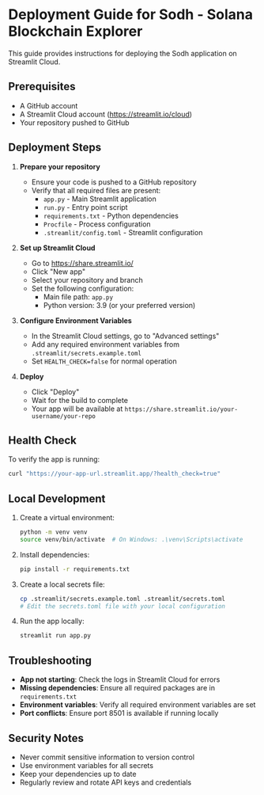 # Deployment Guide for Sodh - Solana Blockchain Explorer

This guide provides instructions for deploying the Sodh application on Streamlit Cloud.

## Prerequisites

- A GitHub account
- A Streamlit Cloud account (https://streamlit.io/cloud)
- Your repository pushed to GitHub

## Deployment Steps

1. **Prepare your repository**
   - Ensure your code is pushed to a GitHub repository
   - Verify that all required files are present:
     - `app.py` - Main Streamlit application
     - `run.py` - Entry point script
     - `requirements.txt` - Python dependencies
     - `Procfile` - Process configuration
     - `.streamlit/config.toml` - Streamlit configuration

2. **Set up Streamlit Cloud**
   - Go to https://share.streamlit.io/
   - Click "New app"
   - Select your repository and branch
   - Set the following configuration:
     - Main file path: `app.py`
     - Python version: 3.9 (or your preferred version)

3. **Configure Environment Variables**
   - In the Streamlit Cloud settings, go to "Advanced settings"
   - Add any required environment variables from `.streamlit/secrets.example.toml`
   - Set `HEALTH_CHECK=false` for normal operation

4. **Deploy**
   - Click "Deploy"
   - Wait for the build to complete
   - Your app will be available at `https://share.streamlit.io/your-username/your-repo`

## Health Check

To verify the app is running:

```bash
curl "https://your-app-url.streamlit.app/?health_check=true"
```

## Local Development

1. Create a virtual environment:
   ```bash
   python -m venv venv
   source venv/bin/activate  # On Windows: .\venv\Scripts\activate
   ```

2. Install dependencies:
   ```bash
   pip install -r requirements.txt
   ```

3. Create a local secrets file:
   ```bash
   cp .streamlit/secrets.example.toml .streamlit/secrets.toml
   # Edit the secrets.toml file with your local configuration
   ```

4. Run the app locally:
   ```bash
   streamlit run app.py
   ```

## Troubleshooting

- **App not starting**: Check the logs in Streamlit Cloud for errors
- **Missing dependencies**: Ensure all required packages are in `requirements.txt`
- **Environment variables**: Verify all required environment variables are set
- **Port conflicts**: Ensure port 8501 is available if running locally

## Security Notes

- Never commit sensitive information to version control
- Use environment variables for all secrets
- Keep your dependencies up to date
- Regularly review and rotate API keys and credentials
